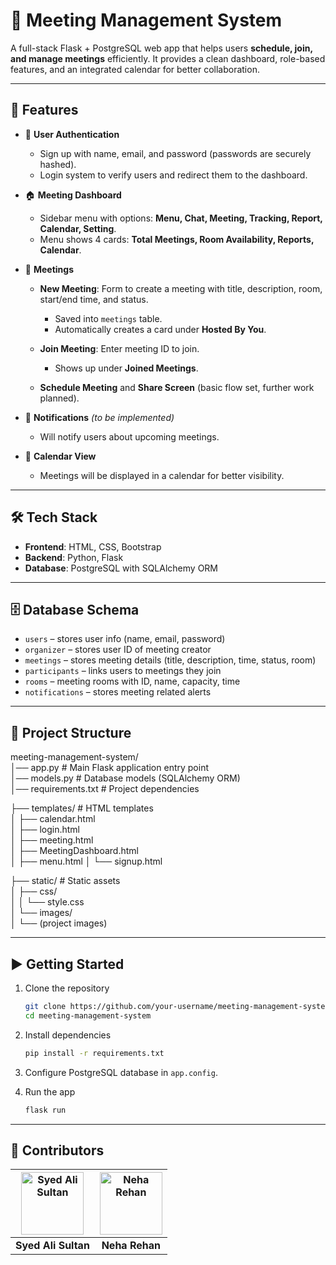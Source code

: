 # 📌 Meeting Management System

A full-stack Flask + PostgreSQL web app that helps users **schedule, join, and manage meetings** efficiently. It provides a clean dashboard, role-based features, and an integrated calendar for better collaboration.

---

## 🚀 Features

* 🔑 **User Authentication**

  * Sign up with name, email, and password (passwords are securely hashed).
  * Login system to verify users and redirect them to the dashboard.

* 🏠 **Meeting Dashboard**

  * Sidebar menu with options: **Menu, Chat, Meeting, Tracking, Report, Calendar, Setting**.
  * Menu shows 4 cards: **Total Meetings, Room Availability, Reports, Calendar**.

* 📅 **Meetings**

  * **New Meeting**: Form to create a meeting with title, description, room, start/end time, and status.

    * Saved into `meetings` table.
    * Automatically creates a card under **Hosted By You**.

  * **Join Meeting**: Enter meeting ID to join.

    * Shows up under **Joined Meetings**.
  * **Schedule Meeting** and **Share Screen** (basic flow set, further work planned).

* 🔔 **Notifications** *(to be implemented)*

  * Will notify users about upcoming meetings.

* 📆 **Calendar View** 

  * Meetings will be displayed in a calendar for better visibility.

---

## 🛠️ Tech Stack

* **Frontend**: HTML, CSS, Bootstrap
* **Backend**: Python, Flask
* **Database**: PostgreSQL with SQLAlchemy ORM

---

## 🗄️ Database Schema

* `users` – stores user info (name, email, password)
* `organizer` – stores user ID of meeting creator
* `meetings` – stores meeting details (title, description, time, status, room)
* `participants` – links users to meetings they join
* `rooms` – meeting rooms with ID, name, capacity, time
* `notifications` – stores meeting related alerts 

---
## 📂 Project Structure
  
meeting-management-system/      
│── app.py                # Main Flask application entry point    
│── models.py             # Database models (SQLAlchemy ORM)  
│── requirements.txt      # Project dependencies  

├── templates/            # HTML templates  
│   ├── calendar.html  
│   ├── login.html  
│   ├── meeting.html  
│   ├── MeetingDashboard.html  
│   ├── menu.html
│   └── signup.html  

├── static/               # Static assets  
│   ├── css/  
│   │   └── style.css  
│   └── images/  
│       └── (project images)  

---

## ▶️ Getting Started

1. Clone the repository

   ```bash
   git clone https://github.com/your-username/meeting-management-system.git
   cd meeting-management-system
   ```

2. Install dependencies

   ```bash
   pip install -r requirements.txt
   ```

3. Configure PostgreSQL database in `app.config`.

4. Run the app

   ```bash
   flask run
   ```

---

## 👥 Contributors  

| [<img src="https://github.com/alishah18105.png" width="100px;" alt="Syed Ali Sultan"/>](https://github.com/alishah18105) | [<img src="https://github.com/neharehan2005.png" width="100px;" alt="Neha Rehan"/>](https://github.com/neharehan2005) |
|:---:|:---:|
| **Syed Ali Sultan** | **Neha Rehan** |